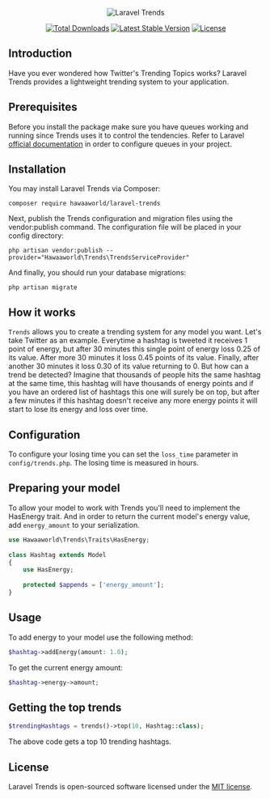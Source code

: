 <p align="center"><img src="https://i.ibb.co/cccf74t/logo.png" alt="Laravel Trends"></p>


<p align="center">
<a href="https://packagist.org/packages/hawaaworld/laravel-trends"><img src="https://poser.pugx.org/hawaaworld/laravel-trends/d/total" alt="Total Downloads"></a> <a href="https://packagist.org/packages/hawaaworld/laravel-trends"><img src="https://poser.pugx.org/hawaaworld/laravel-trends/v/stable" alt="Latest Stable Version"></a> <a href="https://packagist.org/packages/hawaaworld/laravel-trends"><img src="https://poser.pugx.org/hawaaworld/laravel-trends/license" alt="License"></a>
</p>

## Introduction

Have you ever wondered how Twitter's Trending Topics works? Laravel Trends provides a lightweight trending system to your application.

## Prerequisites

Before you install the package make sure you have queues working and running since Trends uses it to control the tendencies. Refer to Laravel [official documentation](https://laravel.com/docs/master/queues#introduction "official documentation") in order to configure queues in your project.

## Installation

You may install Laravel Trends via Composer:

`composer require hawaaworld/laravel-trends`

Next, publish the Trends configuration and migration files using the vendor:publish command. The configuration file will be placed in your config directory:

`php artisan vendor:publish --provider="Hawaaworld\Trends\TrendsServiceProvider"`

And finally, you should run your database migrations:

`php artisan migrate`

## How it works

`Trends` allows you to create a trending system for any model you want. Let's take Twitter as an example. Everytime a hashtag is tweeted it receives 1 point of energy, but after 30 minutes this single point of energy loss 0.25 of its value. After more 30 minutes it loss 0.45 points of its value. Finally, after another 30 minutes it loss 0.30 of its value returning to 0. But how can a trend be detected? Imagine that thousands of people hits the same hashtag at the same time, this hashtag will have thousands of energy points and if you have an ordered list of hashtags this one will surely be on top, but after a few minutes if this hashtag doesn't receive any more energy points it will start to lose its energy and loss over time.

## Configuration

To configure your losing time you can set the `loss_time` parameter in `config/trends.php`. The losing time is measured in hours.

## Preparing your model

To allow your model to work with Trends you'll need to implement the HasEnergy trait. And in order to return the current model's energy value, add `energy_amount` to your serialization.
```php
use Hawaaworld\Trends\Traits\HasEnergy;
    
class Hashtag extends Model
{
    use HasEnergy;
    
    protected $appends = ['energy_amount'];
}
```
## Usage

To add energy to your model use the following method:
```php
$hashtag->addEnergy(amount: 1.0);
```

To get the current energy amount:

```php
$hashtag->energy->amount;
```

## Getting the top trends

```php
$trendingHashtags = trends()->top(10, Hashtag::class);
```

The above code gets a top 10 trending hashtags.

## License

Laravel Trends is open-sourced software licensed under the [MIT license](LICENSE.md).
